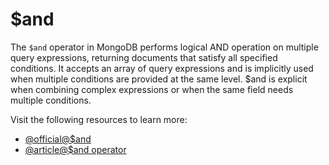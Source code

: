 # $and

The `$and` operator in MongoDB performs logical AND operation on multiple query expressions, returning documents that satisfy all specified conditions. It accepts an array of query expressions and is implicitly used when multiple conditions are provided at the same level. $and is explicit when combining complex expressions or when the same field needs multiple conditions.

Visit the following resources to learn more:

- [@official@\$and](https://www.mongodb.com/docs/manual/reference/operator/query/and/)
- [@article@\$and operator](https://codeforgeek.com/and-operator-in-mongodb/)